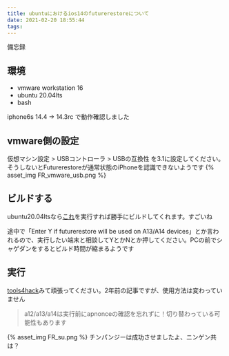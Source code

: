 ```yaml
---
title: ubuntuにおけるios14のfuturerestoreについて
date: 2021-02-20 18:55:44
tags:
---
```

備忘録
<!-- more -->
## 環境
- vmware workstation 16
- ubuntu 20.04lts
- bash

iphone6s 14.4 -> 14.3rc で動作確認しました

## vmware側の設定
仮想マシン設定 > USBコントローラ > USBの互換性 を3.1に設定してください。そうしないとFuturerestoreが通常状態のiPhoneを認識できないようです
{% asset_img FR_vmware_usb.png %}

## ビルドする
ubuntu20.04ltsなら[これ](https://raw.githubusercontent.com/LukeZGD/LukeZGD.github.io/master/scripts/futurerestore_compile.sh)を実行すれば勝手にビルドしてくれます。すごいね

途中で「Enter Y if futurerestore will be used on A13/A14 devices」とか言われるので、実行したい端末と相談してYとかNとか押してください。PCの前でシャゲダンをするとビルド時間が縮まるようです

## 実行
[tools4hack](https://tools4hack.santalab.me/howto-tutorial-futurerestore-restore-update-downgrade-to-ios1131.html)みて頑張ってください。2年前の記事ですが、使用方法は変わっていません
> a12/a13/a14は実行前にapnonceの確認を忘れずに！切り替わっている可能性もあります

{% asset_img FR_su.png %}
チンパンジーは成功させましたよ、ニンゲン共は？